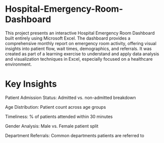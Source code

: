 # Hospital-Emergency-Room-Dashboard
This project presents an interactive Hospital Emergency Room Dashboard built entirely using Microsoft Excel. The dashboard provides a comprehensive monthly report on emergency room activity, offering visual insights into patient flow, wait times, demographics, and referrals.
It was created as part of a learning exercise to understand and apply data analysis and visualization techniques in Excel, especially focused on a healthcare environment.

# Key Insights
Patient Admission Status: Admitted vs. non-admitted breakdown 

Age Distribution: Patient count across age groups 

Timeliness: % of patients attended within 30 minutes 

Gender Analysis: Male vs. Female patient split 

Department Referrals: Common departments patients are referred to 
